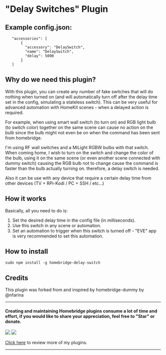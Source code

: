 
# "Delay Switches" Plugin

## Example config.json:

 ```
    "accessories": [
        {
          "accessory": "DelaySwitch",
          "name": "DelaySwitch",
          "delay": 5000
        }   
    ]

```

## Why do we need this plugin?

With this plugin, you can create any number of fake switches that will do nothing when turned on (and will automatically turn off after the delay time set in the config, simulating a stateless switch). This can be very useful for advanced automation with HomeKit scenes - when a delayed action is required.

For example, when using smart wall switch (to turn on) and RGB light bulb (to switch color) together on the same scene can cause no action on the bulb since the bulb might not even be on when the command has been sent from homebridge.

I'm using RF wall switches and a MiLight RGBW bulbs with that switch. When coming home, I wish to turn on the switch and change the color of the bulb, using it on the same scene (or even another scene connected with dummy switch) causing the RGB bulb not to change cause the command is faster than the bulb actually turning on.
therefore, a delay switch is needed.

Also it can be use with any device that require a certain delay time from other devices (TV + RPi-Kodi  /  PC + SSH / etc...)

## How it works

Basically, all you need to do is:
1. Set the desired delay time in the config file (in milliseconds).
2. Use this switch in any scene or automation.
3. Set an automation to trigger when this switch is turned off - "EVE" app is very recommended to set this automation.

## How to install

 ```sudo npm install -g homebridge-delay-switch```
 
## Credits
This plugin was forked from and inspired by homebridge-dummy by @nfarina

_________________________________________
#### Creating and maintaining Homebridge plugins consume a lot of time and effort, if you would like to share your appreciation, feel free to "Star" or donate. 

<a target="blank" href="https://www.paypal.me/nitaybz"><img src="https://img.shields.io/badge/Donate-PayPal-blue.svg"/></a>
<a target="blank" href="https://blockchain.info/payment_request?address=18uuUZ5GaMFoRH5TrQFJATQgqrpXCtqZRQ"><img src="https://img.shields.io/badge/Donate-Bitcoin-green.svg"/></a>

[Click here](https://github.com/nitaybz?utf8=%E2%9C%93&tab=repositories&q=homebridge) to review more of my plugins.
_________________________________________
